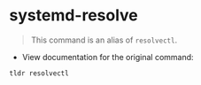 # systemd-resolve

> This command is an alias of `resolvectl`.
- View documentation for the original command:

`tldr resolvectl`